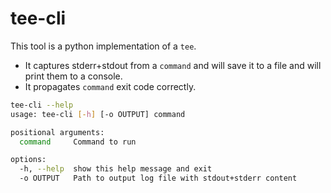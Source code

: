 # tee-cli

This tool is a python implementation of a `tee`. 
- It captures stderr+stdout from a `command` and will save it to a file and will print them to a console.
- It propagates `command` exit code correctly.

```bash
tee-cli --help
usage: tee-cli [-h] [-o OUTPUT] command

positional arguments:
  command     Command to run

options:
  -h, --help  show this help message and exit
  -o OUTPUT   Path to output log file with stdout+stderr content
```

